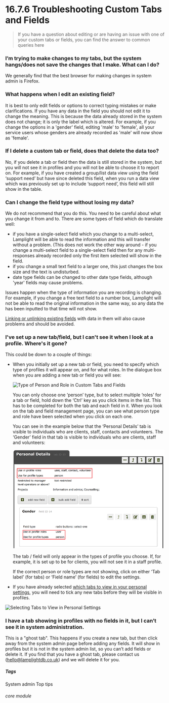 # 16.7.6  <i class="fa fa-cogs"></i> Troubleshooting Custom Tabs and Fields

> If you have a question about editing or are having an issue with one of your custom tabs or fields, you can find the answer to common queries here



### I’m trying to make changes to my tabs, but the system hangs/does not save the changes that I make. What can I do?  
   
   We generally find that the best browser for making changes in system admin is Firefox.
   
### What happens when I edit an existing field?  

   It is best to only edit fields or options to correct typing mistakes or make clarifications. If you have any data in the field you should not edit it to change the meaning. This is because the data already stored in the system does not change; it is only the label which is altered. For example, if you change the options in a 'gender' field, editing 'male' to 'female', all your service users whose genders are already recorded as 'male' will now show as 'female'.

### If I delete a custom tab or field, does that delete the data too?  

   No, if you delete a tab or field then the data is still stored in the system, but you will not see it in profiles and you will not be able to choose it to report on. For example, if you have created a group/list data view using the field ‘support need’ but have since deleted this field, when you run a data view which was previously set up to include ‘support need’, this field will still show in the table.
   
### Can I change the field type without losing my data?  

We do not recommend that you do this. You need to be careful about what you change it from and to.  There are some types of field which do translate well:  
      
   - if you have a single-select field which you change to a multi-select, Lamplight will be able to read the information and this will transfer without a problem. (This does not work the other way around - if you change a multi-select field to a single-select field then for any multi-responses already recorded only the first item selected will show in the field.  
   -	if you change a small text field to a larger one, this just changes the box size and the text is undisturbed.
   - date type fields can be changed to other date type fields, although 'year' fields may cause problems.


Issues happen when the type of information you are recording is changing. For example, if you change a free text field to a number box, Lamplight will not be able to read the original information in the same way, so any data the has been inputted to that time will not show.

[Linking or unlinking existing fields](/help/index/p/16.7.1) with data in them will also cause problems and should be avoided.
   
### I've set up a new tab/field, but I can't see it when I look at a profile. Where's it gone?  

   This could be down to a couple of things:
   
   - When you initially set up a new tab or field, you need to specify which type of profiles it will appear on, and for what roles. In the dialogue box when you are adding a new tab or field you will see:
   
      ![Type of Person and Role in Custom Tabs and Fields](16.7.6a.png)
      
      You can only choose one ‘person’ type, but to select multiple ‘roles’ for a tab or field, hold down the ‘Ctrl’ key as you click items in the list. This has to be completed for both the tab and each field in it. When you look on the tab and field management page, you can see what person type and role have been selected when you click on each one.
      
      You can see in the example below that the ‘Personal Details’ tab is visible to individuals who are clients, staff, contacts and volunteers. The ‘Gender’ field in that tab is visible to individuals who are clients, staff and volunteers:
      
      ![Type of Person and Role Showing on Tab and Field Lists](16.7.6b.png)
      
      The tab / field will only appear in the types of profile you choose. If, for example, it is set up to be for clients, you will not see it in a staff profile.
      
      If the correct person or role types are not showing, click on either ‘Tab label’ (for tabs) or ‘Field name’ (for fields) to edit the settings. 
   
   - If you have already selected [which tabs to view in your personal settings](help/index/p/16.4.2), you will need to tick any new tabs before they will be visible in profiles.
   
   ![Selecting Tabs to View in Personal Settings](16.7.6c.png)

      
### I have a tab showing in profiles with no fields in it, but I can’t see it in system administration.

   This is a "ghost tab". This happens if you create a new tab, but then click away from the system admin page before adding any fields. It will show in profiles but it is not in the system admin list, so you can’t add fields or delete it. If you find that you have a ghost tab, please contact us (hello@lamplightdb.co.uk) and we will delete it for you.
   
   
##### Tags
System admin
Top tips

###### core module



   


